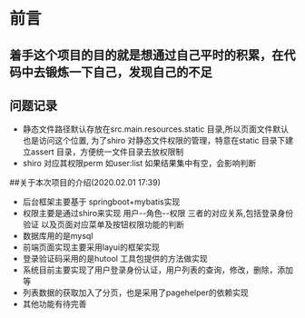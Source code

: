 # 前言 
 ## 着手这个项目的目的就是想通过自己平时的积累，在代码中去锻炼一下自己，发现自己的不足
 
 ## 问题记录
 * 静态文件路径默认存放在src.main.resources.static 目录,所以页面文件默认也是访问这个位置,
 为了shiro 对静态文件权限的管理，特意在static 目录下建立assert 目录，方便统一文件目录去放权限制
 * shiro 对应其权限perm 如user:list 如果结果集中有空，会影响判断
 
 ##关于本次项目的介绍(2020.02.01 17:39)
 * 后台框架主要基于 springboot+mybatis实现
 * 权限主要是通过shiro来实现 用户--角色--权限 三者的对应关系,包括登录身份验证
 以及页面对应菜单及按钮权限功能的判断
 * 数据库用的是mysql
 * 前端页面实现主要采用layui的框架实现
 * 登录验证码采用的是hutool 工具包提供的方法做实现
 * 系统目前主要实现了用户登录身份认证，用户列表的查询，修改，删除，添加等
 * 列表数据的获取加入了分页，也是采用了pagehelper的依赖实现
 * 其他功能有待完善
 